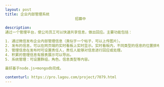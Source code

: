 ```yaml
---                
layout: post       
title: 企业内部管理系统
                                招募中
           
description: 
通过一个管理平台，使公司员工可以快速共享信息，做出回应。主要功能包括：

1. 通过微信发布企业内部管理信息（类似于一个帖子，可以上传图片）。
2. 发布的信息，可以在网页端的实时看板上实时显示。实时看板内，不同类型的信息的位置排布以及大小可以拖拽调节变化。
3. 管理信息在发布时可设置责任人，责任人能够对信息进行回应或处理。
4. 积累的管理信息有报表展示可以导出。
5. 系统管理：可设置群组，角色，信息类型等内容。

最好基于node.js+mongodb完成。
     
contenturl: https://pro.lagou.com/project/7079.html      
---                 
```

